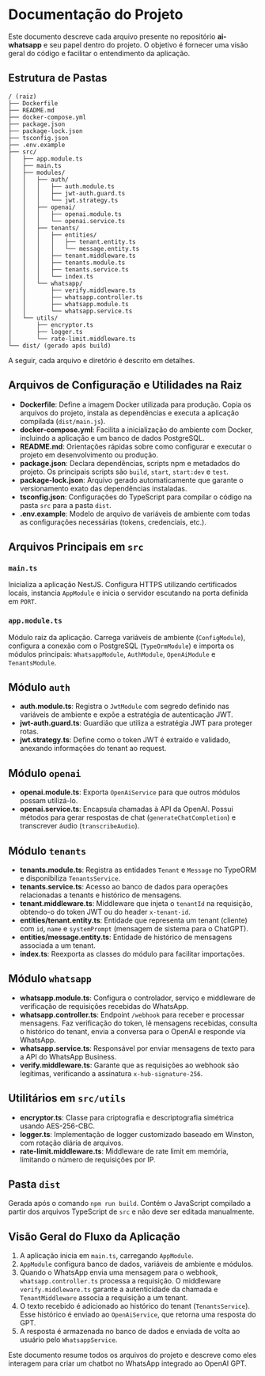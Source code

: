 # Documentação do Projeto

Este documento descreve cada arquivo presente no repositório **ai-whatsapp** e seu papel dentro do projeto. O objetivo é fornecer uma visão geral do código e facilitar o entendimento da aplicação.

## Estrutura de Pastas

```
/ (raiz)
├── Dockerfile
├── README.md
├── docker-compose.yml
├── package.json
├── package-lock.json
├── tsconfig.json
├── .env.example
├── src/
│   ├── app.module.ts
│   ├── main.ts
│   ├── modules/
│   │   ├── auth/
│   │   │   ├── auth.module.ts
│   │   │   ├── jwt-auth.guard.ts
│   │   │   └── jwt.strategy.ts
│   │   ├── openai/
│   │   │   ├── openai.module.ts
│   │   │   └── openai.service.ts
│   │   ├── tenants/
│   │   │   ├── entities/
│   │   │   │   ├── tenant.entity.ts
│   │   │   │   └── message.entity.ts
│   │   │   ├── tenant.middleware.ts
│   │   │   ├── tenants.module.ts
│   │   │   ├── tenants.service.ts
│   │   │   └── index.ts
│   │   └── whatsapp/
│   │       ├── verify.middleware.ts
│   │       ├── whatsapp.controller.ts
│   │       ├── whatsapp.module.ts
│   │       └── whatsapp.service.ts
│   └── utils/
│       ├── encryptor.ts
│       ├── logger.ts
│       └── rate-limit.middleware.ts
└── dist/ (gerado após build)
```

A seguir, cada arquivo e diretório é descrito em detalhes.

## Arquivos de Configuração e Utilidades na Raiz

- **Dockerfile**: Define a imagem Docker utilizada para produção. Copia os arquivos do projeto, instala as dependências e executa a aplicação compilada (`dist/main.js`).
- **docker-compose.yml**: Facilita a inicialização do ambiente com Docker, incluindo a aplicação e um banco de dados PostgreSQL.
- **README.md**: Orientações rápidas sobre como configurar e executar o projeto em desenvolvimento ou produção.
- **package.json**: Declara dependências, scripts npm e metadados do projeto. Os principais scripts são `build`, `start`, `start:dev` e `test`.
- **package-lock.json**: Arquivo gerado automaticamente que garante o versionamento exato das dependências instaladas.
- **tsconfig.json**: Configurações do TypeScript para compilar o código na pasta `src` para a pasta `dist`.
- **.env.example**: Modelo de arquivo de variáveis de ambiente com todas as configurações necessárias (tokens, credenciais, etc.).

## Arquivos Principais em `src`

### `main.ts`
Inicializa a aplicação NestJS. Configura HTTPS utilizando certificados locais, instancia `AppModule` e inicia o servidor escutando na porta definida em `PORT`.

### `app.module.ts`
Módulo raiz da aplicação. Carrega variáveis de ambiente (`ConfigModule`), configura a conexão com o PostgreSQL (`TypeOrmModule`) e importa os módulos principais: `WhatsappModule`, `AuthModule`, `OpenAiModule` e `TenantsModule`.

## Módulo `auth`
- **auth.module.ts**: Registra o `JwtModule` com segredo definido nas variáveis de ambiente e expõe a estratégia de autenticação JWT.
- **jwt-auth.guard.ts**: Guardião que utiliza a estratégia JWT para proteger rotas.
- **jwt.strategy.ts**: Define como o token JWT é extraído e validado, anexando informações do tenant ao request.

## Módulo `openai`
- **openai.module.ts**: Exporta `OpenAiService` para que outros módulos possam utilizá-lo.
- **openai.service.ts**: Encapsula chamadas à API da OpenAI. Possui métodos para gerar respostas de chat (`generateChatCompletion`) e transcrever áudio (`transcribeAudio`).

## Módulo `tenants`
- **tenants.module.ts**: Registra as entidades `Tenant` e `Message` no TypeORM e disponibiliza `TenantsService`.
- **tenants.service.ts**: Acesso ao banco de dados para operações relacionadas a tenants e histórico de mensagens.
- **tenant.middleware.ts**: Middleware que injeta o `tenantId` na requisição, obtendo-o do token JWT ou do header `x-tenant-id`.
- **entities/tenant.entity.ts**: Entidade que representa um tenant (cliente) com `id`, `name` e `systemPrompt` (mensagem de sistema para o ChatGPT).
- **entities/message.entity.ts**: Entidade de histórico de mensagens associada a um tenant.
- **index.ts**: Reexporta as classes do módulo para facilitar importações.

## Módulo `whatsapp`
- **whatsapp.module.ts**: Configura o controlador, serviço e middleware de verificação de requisições recebidas do WhatsApp.
- **whatsapp.controller.ts**: Endpoint `/webhook` para receber e processar mensagens. Faz verificação do token, lê mensagens recebidas, consulta o histórico do tenant, envia a conversa para o OpenAI e responde via WhatsApp.
- **whatsapp.service.ts**: Responsável por enviar mensagens de texto para a API do WhatsApp Business.
- **verify.middleware.ts**: Garante que as requisições ao webhook são legítimas, verificando a assinatura `x-hub-signature-256`.

## Utilitários em `src/utils`
- **encryptor.ts**: Classe para criptografia e descriptografia simétrica usando AES-256-CBC.
- **logger.ts**: Implementação de logger customizado baseado em Winston, com rotação diária de arquivos.
- **rate-limit.middleware.ts**: Middleware de rate limit em memória, limitando o número de requisições por IP.

## Pasta `dist`
Gerada após o comando `npm run build`. Contém o JavaScript compilado a partir dos arquivos TypeScript de `src` e não deve ser editada manualmente.

## Visão Geral do Fluxo da Aplicação
1. A aplicação inicia em `main.ts`, carregando `AppModule`.
2. `AppModule` configura banco de dados, variáveis de ambiente e módulos.
3. Quando o WhatsApp envia uma mensagem para o webhook, `whatsapp.controller.ts` processa a requisição. O middleware `verify.middleware.ts` garante a autenticidade da chamada e `TenantMiddleware` associa a requisição a um tenant.
4. O texto recebido é adicionado ao histórico do tenant (`TenantsService`). Esse histórico é enviado ao `OpenAiService`, que retorna uma resposta do GPT.
5. A resposta é armazenada no banco de dados e enviada de volta ao usuário pelo `WhatsappService`.

Este documento resume todos os arquivos do projeto e descreve como eles interagem para criar um chatbot no WhatsApp integrado ao OpenAI GPT.
